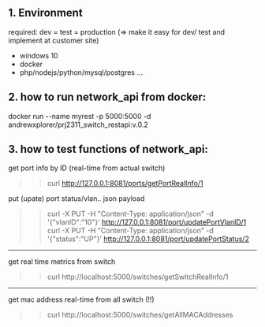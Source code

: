 ## 1. Environment 
required: dev = test = production (=> make it easy for dev/ test and implement at customer site)
- windows 10
- docker
- php/nodejs/python/mysql/postgres ...

## 2. how to run network_api from docker:
docker run --name myrest -p 5000:5000 -d andrewxplorer/prj2311_switch_restapi:v.0.2

## 3. how to test functions of network_api:
get port info by ID (real-time from actual switch) 
>> curl http://127.0.0.1:8081/ports/getPortRealInfo/1

put (upate) port status/vlan.. json payload 
>> curl -X PUT -H "Content-Type: application/json" -d '{"vlanID":"10"}' http://127.0.0.1:8081/port/updatePortVlanID/1
>> curl -X PUT -H "Content-Type: application/json" -d '{"status":"UP"}' http://127.0.0.1:8081/port/updatePortStatus/2

-------------
get real time metrics from switch
>> curl http://localhost:5000/switches/getSwitchRealInfo/1

-------------
get mac address real-time from all switch (!!) 
>> curl http://localhost:5000/switches/getAllMACAddresses 



